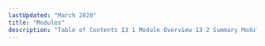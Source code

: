 ```yaml
---
lastUpdated: "March 2020"
title: "Modules"
description: "Table of Contents 13 1 Module Overview 13 2 Summary Module Information 13 3 Module Specific Console Commands 13 4 Using Module Specific Console Commands..."
---
```


